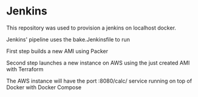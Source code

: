 # Jenkins

This repository was used to provision a jenkins on localhost docker.

Jenkins' pipeline uses the bake.Jenkinsfile to run

First step builds a new AMI using Packer

Second step launches a new instance on AWS using the just created AMI with Terraform

The AWS instance will have the port :8080/calc/ service running on top of Docker with Docker Compose
